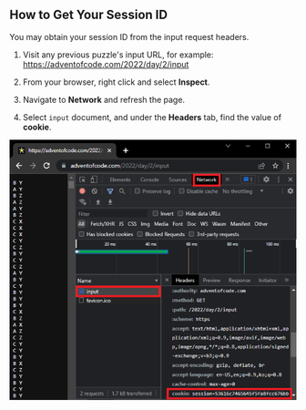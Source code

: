 ## How to Get Your Session ID

You may obtain your session ID from the input request headers.

1. Visit any previous puzzle's input URL, for example: https://adventofcode.com/2022/day/2/input

2. From your browser, right click and select **Inspect**.

3. Navigate to **Network** and refresh the page. 

4. Select `input` document, and under the **Headers** tab, find the value of **cookie**.

![](assets/cookie-session-id.png)
